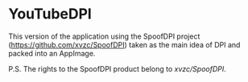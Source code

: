 # YouTubeDPI
This version of the application using the SpoofDPI project (https://github.com/xvzc/SpoofDPI) taken as the main idea of ​​DPI and packed into an AppImage.

P.S. The rights to the SpoofDPI product belong to _xvzc/SpoofDPI_.
